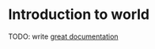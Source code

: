 # Introduction to world

TODO: write [great documentation](http://jacobian.org/writing/what-to-write/)
